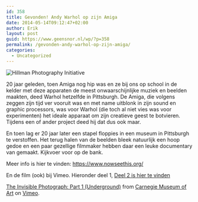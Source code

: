 ```yaml
---
id: 358
title: Gevonden! Andy Warhol op zijn Amiga
date: 2014-05-14T09:12:47+02:00
author: Erik
layout: post
guid: https://www.geensnor.nl/wp/?p=358
permalink: /gevonden-andy-warhol-op-zijn-amiga/
categories:
  - Uncategorized
---
```

![Hillman Photography Initiative](https://www.geensnor.nl/wp/wp-content/uploads/2014/05/warhol-image-2-970x646-c.jpg)

20 jaar geleden, toen Amiga nog hip was en ze bij ons op school in de kelder met deze apparaten de meest onwaarschijnlijke muziek en beelden maakten, deed Warhol hetzelfde in Pittsburgh. De Amiga, die volgens zeggen zijn tijd ver vooruit was en met name uitblonk in zijn sound en graphic processors, was voor Warhol (die toch al niet vies was voor experimenten) het ideale apparaat om zijn creatieve geest te botvieren. Tijdens een of ander project deed hij dat dus ook maar.

En toen lag er 20 jaar later een stapel floppies in een museum in Pittsburgh te verstoffen. Het terug halen van de beelden bleek natuurlijk een hoop gedoe en een paar gezellige filmmaker hebben daar een leuke documentary van gemaakt. Kijkvoer voor op de bank.

Meer info is hier te vinden: <https://www.nowseethis.org/>

En de film (ook) bij Vimeo. Hieronder deel 1, [Deel 2 is hier te vinden](https://vimeo.com/92583299)



[The Invisible Photograph: Part 1 (Underground)](https://vimeo.com/88764962) from [Carnegie Museum of Art](https://vimeo.com/cmoa) on [Vimeo](https://vimeo.com).
